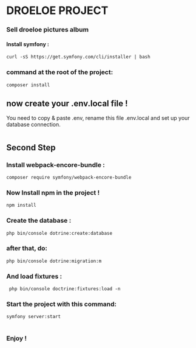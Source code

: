 # DROELOE PROJECT
### Sell droeloe pictures album

#### Install symfony :
    curl -sS https://get.symfony.com/cli/installer | bash

### command at the root of the project:
    composer install

## now create your .env.local file !
You need to copy & paste .env, rename this file .env.local and set up your database connection.

#

## Second Step

### Install webpack-encore-bundle :
    composer require symfony/webpack-encore-bundle

### Now Install npm in the project !
    npm install

### Create the database :
    php bin/console dotrine:create:database

### after that, do:
    php bin/console dotrine:migration:m

### And load fixtures :
     php bin/console doctrine:fixtures:load -n

### Start the project with this command:
    symfony server:start
#
### Enjoy !